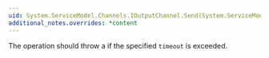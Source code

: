```yaml
---
uid: System.ServiceModel.Channels.IOutputChannel.Send(System.ServiceModel.Channels.Message,System.TimeSpan)
additional_notes.overrides: *content
---
```


<p>The operation should throw a <xref href="System.TimeoutException"></xref> if the specified <code>timeout</code> is exceeded.</p>


